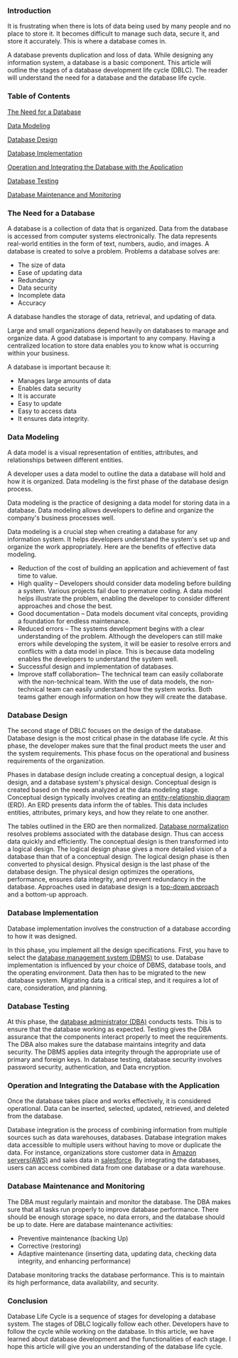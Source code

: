 ### Introduction

It is frustrating when there is lots of data being used by many people and no place to store it. It becomes difficult to manage such data, secure it, and store it accurately. This is where a database comes in.

A database prevents duplication and loss of data. While designing any information system, a database is a basic component. This article will outline the stages of a database development life cycle (DBLC). The reader will understand the need for a database and the database life cycle.

### Table of Contents

[The Need for a Database](#the-need-for-a-database)

[Data Modeling](#data-modeling)

[Database Design](#database-design)

[Database Implementation](#database-implementation)

[Operation and Integrating the Database with the Application](#operation-and-integration-the-database-with-the-application)

[Database Testing](#database-testing)

[Database Maintenance and Monitoring](#database-maintenance-and-monitoring)

### The Need for a Database

A database is a collection of data that is organized. Data from the database is accessed from computer systems electronically. The data represents real-world entities in the form of text, numbers, audio, and images. A database is created to solve a problem. Problems a database solves are:

- The size of data
- Ease of updating data
- Redundancy
- Data security
- Incomplete data
- Accuracy

A database handles the storage of data, retrieval, and updating of data.

Large and small organizations depend heavily on databases to manage and organize data. A good database is important to any company. Having a centralized location to store data enables you to know what is occurring within your business.

A database is important because it:

- Manages large amounts of data
- Enables data security
- It is accurate
- Easy to update
- Easy to access data
- It ensures data integrity.

### Data Modeling

A data model is a visual representation of entities, attributes, and relationships between different entities.

A developer uses a data model to outline the data a database will hold and how it is organized. Data modeling is the first phase of the database design process.

Data modeling is the practice of designing a data model for storing data in a database. Data modeling allows developers to define and organize the company's business processes well.

Data modeling is a crucial step when creating a database for any information system. It helps developers understand the system's set up and organize the work appropriately. Here are the benefits of effective data modeling.

- Reduction of the cost of building an application and achievement of fast time to value.
- High quality – Developers should consider data modeling before building a system. Various projects fail due to premature coding. A data model helps illustrate the problem, enabling the developer to consider different approaches and chose the best.
- Good documentation – Data models document vital concepts, providing a foundation for endless maintenance.
- Reduced errors – The systems development begins with a clear understanding of the problem. Although the developers can still make errors while developing the system, it will be easier to resolve errors and conflicts with a data model in place. This is because data modeling enables the developers to understand the system well.
- Successful design and implementation of databases.
- Improve staff collaboration– The technical team can easily collaborate with the non-technical team. With the use of data models, the non-technical team can easily understand how the system works. Both teams gather enough information on how they will create the database.

### Database Design

The second stage of DBLC focuses on the design of the database. Database design is the most critical phase in the database life cycle. At this phase, the developer makes sure that the final product meets the user and the system requirements. This phase focus on the operational and business requirements of the organization.

Phases in database design include creating a conceptual design, a logical design, and a database system's physical design. Conceptual design is created based on the needs analyzed at the data modeling stage. Conceptual design typically involves creating an [entity-relationship diagram](https://www.smartdraw.com/entity-relationship-diagram/) (ERD). An ERD presents data inform the of tables. This data includes entities, attributes, primary keys, and how they relate to one another.

The tables outlined in the ERD are then normalized. [Database normalization](https://en.wikipedia.org/wiki/Database_normalization) resolves problems associated with the database design. Thus can access data quickly and efficiently. The conceptual design is then transformed into a logical design. The logical design phase gives a more detailed vision of a database than that of a conceptual design. The logical design phase is then converted to physical design. Physical design is the last phase of the database design. The physical design optimizes the operations, performance, ensures data integrity, and prevent redundancy in the database. Approaches used in database design is a [top-down approach](https://databasemanagement.fandom.com/wiki/Database_Design_Strategies) and a bottom-up approach.

### Database Implementation

Database implementation involves the construction of a database according to how it was designed.

In this phase, you implement all the design specifications. First, you have to select the [database management system (DBMS)](https://www.tutorialspoint.com/dbms/index.htm) to use. Database implementation is influenced by your choice of DBMS, database tools, and the operating environment. Data then has to be migrated to the new database system. Migrating data is a critical step, and it requires a lot of care, consideration, and planning.

### Database Testing

At this phase, the [database administrator (DBA)](https://www.careerexplorer.com/careers/database-administrator/) conducts tests. This is to ensure that the database working as expected. Testing gives the DBA assurance that the components interact properly to meet the requirements. The DBA also makes sure the database maintains integrity and data security. The DBMS applies data integrity through the appropriate use of primary and foreign keys. In database testing, database security involves password security, authentication, and Data encryption.

### Operation and Integrating the Database with the Application

Once the database takes place and works effectively, it is considered operational. Data can be inserted, selected, updated, retrieved, and deleted from the database.

Database integration is the process of combining information from multiple sources such as data warehouses, databases. Database integration makes data accessible to multiple users without having to move or duplicate the data. For instance, organizations store customer data in [Amazon servers(AWS)](https://aws.amazon.com/) and sales data in [salesforce](https://www.salesforce.com/). By integrating the databases, users can access combined data from one database or a data warehouse.

### Database Maintenance and Monitoring

The DBA must regularly maintain and monitor the database. The DBA makes sure that all tasks run properly to improve database performance. There should be enough storage space, no data errors, and the database should be up to date. Here are database maintenance activities:

- Preventive maintenance (backing Up)
- Corrective (restoring)
- Adaptive maintenance (inserting data, updating data, checking data integrity, and enhancing performance)

Database monitoring tracks the database performance. This is to maintain its high performance, data availability, and security.

### Conclusion

Database Life Cycle is a sequence of stages for developing a database system. The stages of DBLC logically follow each other. Developers have to follow the cycle while working on the database. In this article, we have learned about database development and the functionalities of each stage. I hope this article will give you an understanding of the database life cycle.